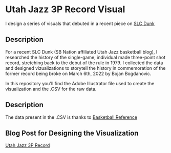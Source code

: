 # Utah Jazz 3P Record Visual

I design a series of visuals that debuted in a recent piece on [SLC Dunk](https://www.slcdunk.com/2022/3/7/22965491/utah-jazz-3pm-record-a-history-of-the-franchise)

## Description

For a recent SLC Dunk (SB Nation affiliated Utah Jazz basketball blog), I researched the history of the single-game, individual made three-point shot record, stretching back to the debut of the rule in 1979. I collected the data and designed vizualizations to storytell the history in commemoration of the former record being broke on March 6th, 2022 by Bojan Bogdanovic.

In this repository you'll find the Adobe Illustrator file used to create the visualization and the .CSV for the raw data.

## Description

The data present in the .CSV is thanks to [Basketball Reference](https://www.basketball-reference.com/)

## Blog Post for Designing the Visualization
[Utah Jazz 3P Record](https://www.adam-bushman.com/blog_posts/blog_utah-jazz-3p-record-visual_005.html)

